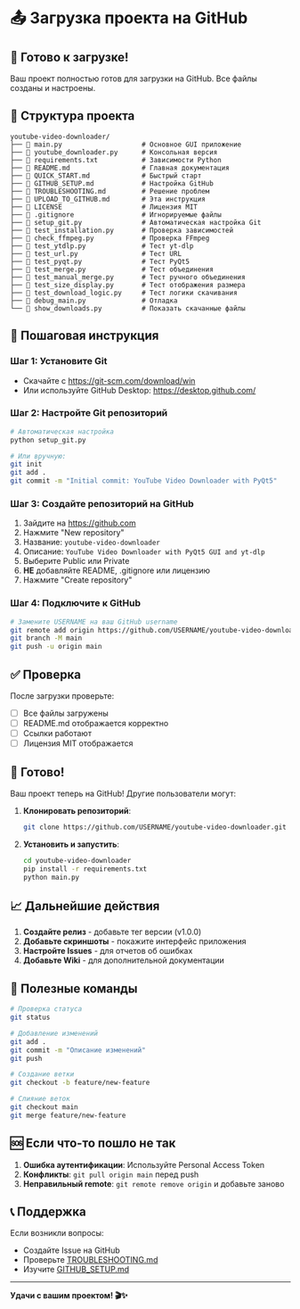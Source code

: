 # 📤 Загрузка проекта на GitHub

## 🎯 Готово к загрузке!

Ваш проект полностью готов для загрузки на GitHub. Все файлы созданы и настроены.

## 📁 Структура проекта

```
youtube-video-downloader/
├── 📄 main.py                    # Основное GUI приложение
├── 📄 youtube_downloader.py      # Консольная версия
├── 📄 requirements.txt           # Зависимости Python
├── 📄 README.md                  # Главная документация
├── 📄 QUICK_START.md             # Быстрый старт
├── 📄 GITHUB_SETUP.md            # Настройка GitHub
├── 📄 TROUBLESHOOTING.md         # Решение проблем
├── 📄 UPLOAD_TO_GITHUB.md        # Эта инструкция
├── 📄 LICENSE                    # Лицензия MIT
├── 📄 .gitignore                 # Игнорируемые файлы
├── 📄 setup_git.py               # Автоматическая настройка Git
├── 🧪 test_installation.py       # Проверка зависимостей
├── 🧪 check_ffmpeg.py            # Проверка FFmpeg
├── 🧪 test_ytdlp.py              # Тест yt-dlp
├── 🧪 test_url.py                # Тест URL
├── 🧪 test_pyqt.py               # Тест PyQt5
├── 🧪 test_merge.py              # Тест объединения
├── 🧪 test_manual_merge.py       # Тест ручного объединения
├── 🧪 test_size_display.py       # Тест отображения размера
├── 🧪 test_download_logic.py     # Тест логики скачивания
├── 🧪 debug_main.py              # Отладка
└── 🧪 show_downloads.py          # Показать скачанные файлы
```

## 🚀 Пошаговая инструкция

### Шаг 1: Установите Git
- Скачайте с https://git-scm.com/download/win
- Или используйте GitHub Desktop: https://desktop.github.com/

### Шаг 2: Настройте Git репозиторий
```bash
# Автоматическая настройка
python setup_git.py

# Или вручную:
git init
git add .
git commit -m "Initial commit: YouTube Video Downloader with PyQt5"
```

### Шаг 3: Создайте репозиторий на GitHub
1. Зайдите на https://github.com
2. Нажмите "New repository"
3. Название: `youtube-video-downloader`
4. Описание: `YouTube Video Downloader with PyQt5 GUI and yt-dlp`
5. Выберите Public или Private
6. **НЕ** добавляйте README, .gitignore или лицензию
7. Нажмите "Create repository"

### Шаг 4: Подключите к GitHub
```bash
# Замените USERNAME на ваш GitHub username
git remote add origin https://github.com/USERNAME/youtube-video-downloader.git
git branch -M main
git push -u origin main
```

## ✅ Проверка

После загрузки проверьте:
- [ ] Все файлы загружены
- [ ] README.md отображается корректно
- [ ] Ссылки работают
- [ ] Лицензия MIT отображается

## 🎉 Готово!

Ваш проект теперь на GitHub! Другие пользователи могут:

1. **Клонировать репозиторий**:
   ```bash
   git clone https://github.com/USERNAME/youtube-video-downloader.git
   ```

2. **Установить и запустить**:
   ```bash
   cd youtube-video-downloader
   pip install -r requirements.txt
   python main.py
   ```

## 📈 Дальнейшие действия

1. **Создайте релиз** - добавьте тег версии (v1.0.0)
2. **Добавьте скриншоты** - покажите интерфейс приложения
3. **Настройте Issues** - для отчетов об ошибках
4. **Добавьте Wiki** - для дополнительной документации

## 🔧 Полезные команды

```bash
# Проверка статуса
git status

# Добавление изменений
git add .
git commit -m "Описание изменений"
git push

# Создание ветки
git checkout -b feature/new-feature

# Слияние веток
git checkout main
git merge feature/new-feature
```

## 🆘 Если что-то пошло не так

1. **Ошибка аутентификации**: Используйте Personal Access Token
2. **Конфликты**: `git pull origin main` перед push
3. **Неправильный remote**: `git remote remove origin` и добавьте заново

## 📞 Поддержка

Если возникли вопросы:
- Создайте Issue на GitHub
- Проверьте [TROUBLESHOOTING.md](TROUBLESHOOTING.md)
- Изучите [GITHUB_SETUP.md](GITHUB_SETUP.md)

---

**Удачи с вашим проектом! 🎬✨**
